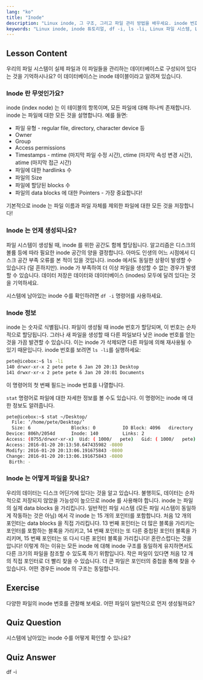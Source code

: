 ```yaml
---
lang: "ko"
title: "Inode"
description: "Linux inode, 그 구조, 그리고 파일 관리 방법을 배우세요. inode 번호를 이해하고 `df -i` 및 `ls -li`를 사용하여 inode 사용량을 확인하세요. Linux 여정을 시작하세요!"
keywords: "Linux inode, inode 튜토리얼, df -i, ls -li, Linux 파일 시스템, Linux 초보자, Linux 가이드"
---
```


## Lesson Content

우리의 파일 시스템이 실제 파일과 이 파일들을 관리하는 데이터베이스로 구성되어 있다는 것을 기억하시나요? 이 데이터베이스는 inode 테이블이라고 알려져 있습니다.

### Inode 란 무엇인가요?

inode (index node) 는 이 테이블의 항목이며, 모든 파일에 대해 하나씩 존재합니다. inode 는 파일에 대한 모든 것을 설명합니다. 예를 들면:

- 파일 유형 - regular file, directory, character device 등
- Owner
- Group
- Access permissions
- Timestamps - mtime (마지막 파일 수정 시간), ctime (마지막 속성 변경 시간), atime (마지막 접근 시간)
- 파일에 대한 hardlinks 수
- 파일의 Size
- 파일에 할당된 blocks 수
- 파일의 data blocks 에 대한 Pointers - 가장 중요합니다!

기본적으로 inode 는 파일 이름과 파일 자체를 제외한 파일에 대한 모든 것을 저장합니다!

### Inode 는 언제 생성되나요?

파일 시스템이 생성될 때, inode 를 위한 공간도 함께 할당됩니다. 알고리즘은 디스크의 볼륨 등에 따라 필요한 inode 공간의 양을 결정합니다. 아마도 인생의 어느 시점에서 디스크 공간 부족 오류를 본 적이 있을 것입니다. inode 에서도 동일한 상황이 발생할 수 있습니다 (덜 흔하지만). inode 가 부족하여 더 이상 파일을 생성할 수 없는 경우가 발생할 수 있습니다. 데이터 저장은 데이터와 데이터베이스 (inodes) 모두에 달려 있다는 것을 기억하세요.

시스템에 남아있는 inode 수를 확인하려면 `df -i` 명령어를 사용하세요.

### Inode 정보

inode 는 숫자로 식별됩니다. 파일이 생성될 때 inode 번호가 할당되며, 이 번호는 순차적으로 할당됩니다. 그러나 새 파일을 생성할 때 다른 파일보다 낮은 inode 번호를 얻는 것을 가끔 발견할 수 있습니다. 이는 inode 가 삭제되면 다른 파일에 의해 재사용될 수 있기 때문입니다. inode 번호를 보려면 `ls -li`를 실행하세요:

```bash
pete@icebox:~$ ls -li
140 drwxr-xr-x 2 pete pete 6 Jan 20 20:13 Desktop
141 drwxr-xr-x 2 pete pete 6 Jan 20 20:01 Documents
```

이 명령어의 첫 번째 필드는 inode 번호를 나열합니다.

`stat` 명령어로 파일에 대한 자세한 정보를 볼 수도 있습니다. 이 명령어는 inode 에 대한 정보도 알려줍니다.

```bash
pete@icebox:~$ stat ~/Desktop/
  File: ‘/home/pete/Desktop/’
  Size: 6               Blocks: 0          IO Block: 4096   directory
Device: 806h/2054d      Inode: 140         Links: 2
Access: (0755/drwxr-xr-x)  Uid: ( 1000/   pete)   Gid: ( 1000/   pete)
Access: 2016-01-20 20:13:50.647435982 -0800
Modify: 2016-01-20 20:13:06.191675843 -0800
Change: 2016-01-20 20:13:06.191675843 -0800
 Birth: -
```

### Inode 는 어떻게 파일을 찾나요?

우리의 데이터는 디스크 어딘가에 있다는 것을 알고 있습니다. 불행히도, 데이터는 순차적으로 저장되지 않았을 가능성이 높으므로 inode 를 사용해야 합니다. inode 는 파일의 실제 data blocks 을 가리킵니다. 일반적인 파일 시스템 (모든 파일 시스템이 동일하게 작동하는 것은 아님) 에서 각 inode 는 15 개의 포인터를 포함합니다. 처음 12 개의 포인터는 data blocks 을 직접 가리킵니다. 13 번째 포인터는 더 많은 블록을 가리키는 포인터를 포함하는 블록을 가리키고, 14 번째 포인터는 또 다른 중첩된 포인터 블록을 가리키며, 15 번째 포인터는 또 다시 다른 포인터 블록을 가리킵니다! 혼란스럽다는 것을 압니다! 이렇게 하는 이유는 모든 inode 에 대해 inode 구조를 동일하게 유지하면서도 다른 크기의 파일을 참조할 수 있도록 하기 위함입니다. 작은 파일이 있다면 처음 12 개의 직접 포인터로 더 빨리 찾을 수 있습니다. 더 큰 파일은 포인터의 중첩을 통해 찾을 수 있습니다. 어떤 경우든 inode 의 구조는 동일합니다.

## Exercise

다양한 파일의 inode 번호를 관찰해 보세요. 어떤 파일이 일반적으로 먼저 생성될까요?

## Quiz Question

시스템에 남아있는 inode 수를 어떻게 확인할 수 있나요?

## Quiz Answer

df -i
